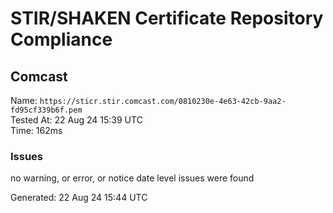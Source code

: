 # STIR/SHAKEN Certificate Repository Compliance

## Comcast

Name: `https://sticr.stir.comcast.com/0810230e-4e63-42cb-9aa2-fd95cf339b6f.pem`\
Tested At: 22 Aug 24 15:39 UTC\
Time: 162ms

### Issues

no warning, or error, or notice date level issues were found

Generated: 22 Aug 24 15:44 UTC